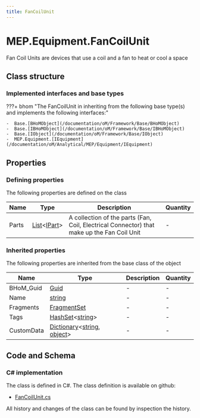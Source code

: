 ```yaml
---
title: FanCoilUnit
---
```


# MEP.Equipment.FanCoilUnit

Fan Coil Units are devices that use a coil and a fan to heat or cool a space

## Class structure

### Implemented interfaces and base types

???+ bhom "The FanCoilUnit in inheriting from the following base type(s) and implements the following interfaces:"

    -  Base.[BHoMObject](/documentation/oM/Framework/Base/BHoMObject)
    -  Base.[IBHoMObject](/documentation/oM/Framework/Base/IBHoMObject)
    -  Base.[IObject](/documentation/oM/Framework/Base/IObject)
    -  MEP.Equipment.[IEquipment](/documentation/oM/Analytical/MEP/Equipment/IEquipment)


## Properties



### Defining properties

The following properties are defined on the class

| Name             | Type             | Description      | Quantity         |
|------------------|------------------|------------------|------------------|
| Parts | [List](https://learn.microsoft.com/en-us/dotnet/api/System.Collections.Generic.List-1?view=netstandard-2.0)&lt;[IPart](/documentation/oM/Analytical/MEP/Equipment/Parts/IPart)&gt; | A collection of the parts (Fan, Coil, Electrical Connector) that make up the Fan Coil Unit | - |


### Inherited properties
The following properties are inherited from the base class of the object

| Name             | Type             | Description      | Quantity         |
|------------------|------------------|------------------|------------------|
| BHoM_Guid | [Guid](https://learn.microsoft.com/en-us/dotnet/api/System.Guid?view=netstandard-2.0) | - | - |
| Name | [string](https://learn.microsoft.com/en-us/dotnet/api/System.String?view=netstandard-2.0) | - | - |
| Fragments | [FragmentSet](/documentation/oM/Framework/Base/FragmentSet) | - | - |
| Tags | [HashSet](https://learn.microsoft.com/en-us/dotnet/api/System.Collections.Generic.HashSet-1?view=netstandard-2.0)&lt;[string](https://learn.microsoft.com/en-us/dotnet/api/System.String?view=netstandard-2.0)&gt; | - | - |
| CustomData | [Dictionary](https://learn.microsoft.com/en-us/dotnet/api/System.Collections.Generic.Dictionary-2?view=netstandard-2.0)&lt;[string](https://learn.microsoft.com/en-us/dotnet/api/System.String?view=netstandard-2.0), [object](https://learn.microsoft.com/en-us/dotnet/api/System.Object?view=netstandard-2.0)&gt; | - | - |


## Code and Schema

### C# implementation

The class is defined in C#. The class definition is available on github:

- [FanCoilUnit.cs](https://github.com/BHoM/BHoM/blob/develop/MEP_oM/Equipment\FanCoilUnit.cs)

All history and changes of the class can be found by inspection the history.
